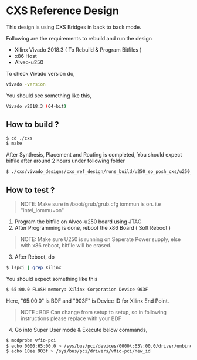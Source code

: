 # CXS Reference Design

This design is using CXS Bridges in back to back mode.

Following are the requirements to rebuild and run the design
  - Xilinx Vivado 2018.3 ( To Rebuild & Program Bitfiles )
  - x86 Host
  - Alveo-u250

To check Vivado version do,

```sh
vivado -version
```
You should see something like this,

```sh
Vivado v2018.3 (64-bit)
```

## How to build ?
```sh
$ cd ./cxs
$ make
```
After Synthesis, Placement and Routing is completed, You should expect bitfile after around 2 hours under following folder
```sh
$ ./cxs/vivado_designs/cxs_ref_design/runs_build/u250_ep_posh_cxs/u250_ep_posh_cxs.runs/impl_1/u250_ep_posh_cxs_wrapper.bit
```

## How to test ?

> NOTE: Make sure in /boot/grub/grub.cfg iommun is on. i.e "intel_iommu=on"

1. Program the bitfile on Alveo-u250 board using JTAG
2. After Programming is done, reboot the x86 Board ( Soft Reboot )
> NOTE: Make sure U250 is running on Seperate Power supply, else with x86 reboot, bitfile will be erased.
3. After Reboot, do
```sh
$ lspci | grep Xilinx
```
You should expect something like this
```sh
$ 65:00.0 FLASH memory: Xilinx Corporation Device 903F
```
Here, "65:00.0" is BDF and "903F" is Device ID for Xilinx End Point.
> NOTE : BDF Can change from setup to setup, so in following instructions please replace with your BDF

4. Go into Super User mode & Execute below commands,
```sh
$ modprobe vfio-pci
$ echo 0000:65:00.0 > /sys/bus/pci/devices/0000\:65\:00.0/driver/unbind #Ignore if error for the first time run.
$ echo 10ee 903f > /sys/bus/pci/drivers/vfio-pci/new_id
```
